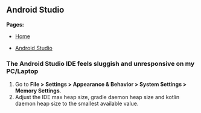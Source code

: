 ## Android Studio
**Pages:**

- [Home](https://kiboot.github.io/MSCRIPT-Troubleshooter/index)

- [Android Studio](https://kiboot.github.io/MSCRIPT-Troubleshooter/android-studio)

### The Android Studio IDE feels sluggish and unresponsive on my PC/Laptop

1. Go to **File > Settings > Appearance & Behavior > System Settings > Memory Settings**.
2. Adjust the IDE max heap size, gradle daemon heap size and kotlin daemon heap size to the smallest available value.
